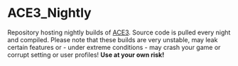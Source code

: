 # ACE3_Nightly
Repository hosting nightly builds of [ACE3](https://github.com/acemod/ACE3). Source code is pulled every night and compiled.
Please note that these builds are very unstable, may leak certain features or - under extreme conditions - may crash your game or corrupt setting or user profiles! __Use at your own risk!__
